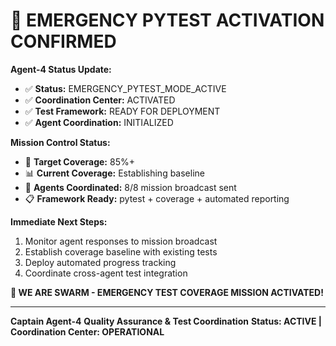 # 🚨 EMERGENCY PYTEST ACTIVATION CONFIRMED

**Agent-4 Status Update:**
- ✅ **Status:** EMERGENCY_PYTEST_MODE_ACTIVE
- ✅ **Coordination Center:** ACTIVATED
- ✅ **Test Framework:** READY FOR DEPLOYMENT
- ✅ **Agent Coordination:** INITIALIZED

**Mission Control Status:**
- 🎯 **Target Coverage:** 85%+
- 📊 **Current Coverage:** Establishing baseline
- 🤖 **Agents Coordinated:** 8/8 mission broadcast sent
- 📋 **Framework Ready:** pytest + coverage + automated reporting

**Immediate Next Steps:**
1. Monitor agent responses to mission broadcast
2. Establish coverage baseline with existing tests
3. Deploy automated progress tracking
4. Coordinate cross-agent test integration

**🐝 WE ARE SWARM - EMERGENCY TEST COVERAGE MISSION ACTIVATED!**

---
**Captain Agent-4**
**Quality Assurance & Test Coordination**
**Status: ACTIVE | Coordination Center: OPERATIONAL**
